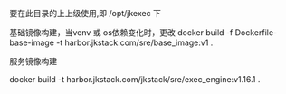 要在此目录的上上级使用,即 /opt/jkexec 下



基础镜像构建，当venv 或 os依赖变化时，更改
docker build -f Dockerfile-base-image -t harbor.jkstack.com/sre/base_image:v1 .


服务镜像构建

docker build -t harbor.jkstack.com/jkstack/sre/exec_engine:v1.16.1 .